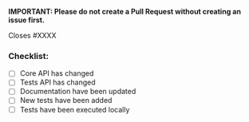**IMPORTANT: Please do not create a Pull Request without creating an issue first.**

Closes #XXXX

### Checklist:

* [ ] Core API has changed
* [ ] Tests API has changed
* [ ] Documentation have been updated
* [ ] New tests have been added
* [ ] Tests have been executed locally
